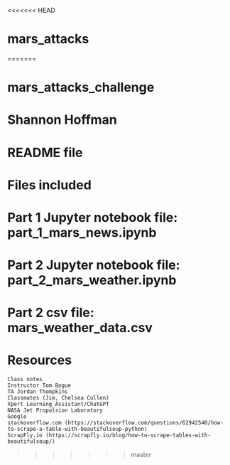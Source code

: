 <<<<<<< HEAD
# mars_attacks
=======
# mars_attacks_challenge
# Shannon Hoffman
# README file

# Files included
# Part 1 Jupyter notebook file: part_1_mars_news.ipynb
# Part 2 Jupyter notebook file: part_2_mars_weather.ipynb
# Part 2 csv file: mars_weather_data.csv

# Resources
    Class notes
    Instructor Tom Bogue
    TA Jordan Thompkins
    Classmates (Jim, Chelsea Cullen)
    Xpert Learning Assistant/ChatGPT
    NASA Jet Propulsion Laboratory
    Google
    stackoverflow.com (https://stackoverflow.com/questions/62942540/how-to-scrape-a-table-with-beautifulsoup-python)
    ScrapFly.io (https://scrapfly.io/blog/how-to-scrape-tables-with-beautifulsoup/)

>>>>>>> master
